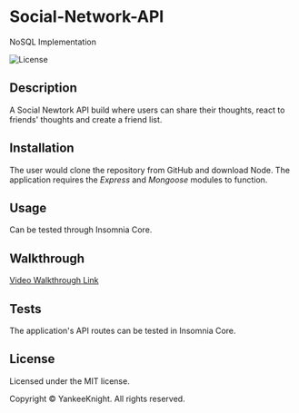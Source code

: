 # Social-Network-API
NoSQL Implementation

![License](https://img.shields.io/badge/license-MIT-blue.svg)

## Description
A Social Newtork API build where users can share their thoughts, react to friends' thoughts and create a friend list. 

## Installation
The user would clone the repository from GitHub and download Node. The application requires the _Express_ and _Mongoose_ modules to function.

## Usage
Can be tested through Insomnia Core.

## Walkthrough
[Video Walkthrough Link](https://drive.google.com/file/d/1LGAe_RcwI2N3NBC8F26A3oq03-EOP2-8/view?usp=sharing)

## Tests
The application's API routes can be tested in Insomnia Core.

## License

Licensed under the MIT license.

Copyright © YankeeKnight. All rights reserved.
